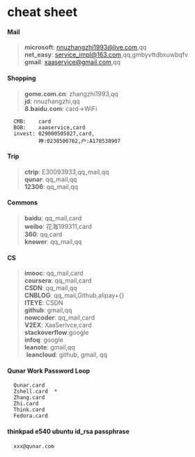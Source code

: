 ﻿# cheat sheet

#### Mail

> **microsoft**:	nnuzhangzhi1993@live.com,qq  
  **net_easy**:		service_impl@163.com,qq,gmbyvttdbxuwbqfv  
  **gmail**:		xaaservice@gmail.com,qq  

#### Shopping

> **gome.com.cn**:	zhangzhi1993,qq  
  **jd**:			nnuzhangzhi,qq  
  **8.baidu.com**:	card->WiFi
```
  CMB:    card
  BOB:    xaaservice,card
  invest: 029000505027,card, 
          神:0238500762,户:A178538907
```

#### Trip

> **ctrip**:		E30093933,qq_mail,qq  
  **qunar**:		qq_mail,qq  
  **12306**:		qq_mail,qq  

#### Commons

> **baidu**:		qq_mail,card  
  **weibo**:		花海199311,card  
  **360**:			qq,card  
  **knower**:		qq_mail,qq  

#### CS

> **imooc**:		qq_mail,card  
  **coursera**:		qq_mail,card  
  **CSDN**:			qq_mail,qq  
  **CNBLOG**:		qq_mail,Github,alipay+{}  
  **ITEYE**:		CSDN  
  **github**:		gmail,qq  
  **nowcoder**:		qq_mail,card  
  **V2EX**:			XaaSerivce,card  
  **stackoverflow**:google  
  **infoq**:		google   
  **leanote**:      gmail,qq    
  **leancloud**:    github, gmail, qq

#### Qunar Work Password Loop
```  
  Qunar.card   
  Zshell.card  *
  Zhang.card  
  Zhi.card  
  Think.card 
  Fedora.card
```

#### thinkpad e540 ubuntu id_rsa passphrase
```
  xxx@qunar.com
```
